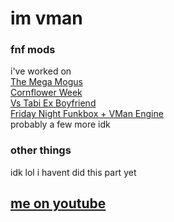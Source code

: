 # im vman

### fnf mods
i've worked on<br>
[The Mega Mogus](https://gamebanana.com/mods/342664)<br>
[Cornflower Week](https://gamebanana.com/mods/352865)<br>
[Vs Tabi Ex Boyfriend](https://gamebanana.com/mods/286388)<br>
[Friday Night Funkbox + VMan Engine](https://gamebanana.com/mods/428567)<br>
probably a few more idk

### other things
idk lol i havent did this part yet

## [me on youtube](https://www.youtube.com/channel/UCBMzgX0N0PK63isu3zDpcZw)

<!--
**VMan-2002/VMan-2002** is a ✨ _special_ ✨ repository because its `README.md` (this file) appears on your GitHub profile.

Here are some ideas to get you started:

- 🔭 I’m currently working on ...
- 🌱 I’m currently learning ...
- 👯 I’m looking to collaborate on ...
- 🤔 I’m looking for help with ...
- 💬 Ask me about ...
- 📫 How to reach me: ...
- 😄 Pronouns: ...
- ⚡ Fun fact: ...
-->

